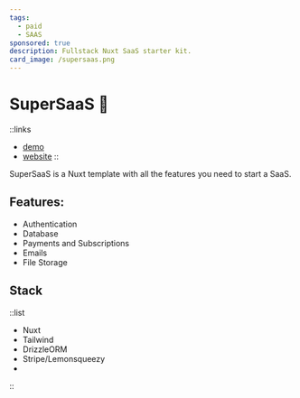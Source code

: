 ```yaml
---
tags:
  - paid
  - SAAS
sponsored: true
description: Fullstack Nuxt SaaS starter kit.
card_image: /supersaas.png
---
```


# SuperSaaS 💪

::links
- [demo](https://demo.supersaas.dev/?aff=ppAzW)
- [website](https://supersaas.dev/?aff=ppAzW)
::

SuperSaaS is a Nuxt template with all the features you need to start a SaaS.

## Features:

- Authentication
- Database
- Payments and Subscriptions
- Emails
- File Storage

## Stack

::list
- Nuxt
- Tailwind
- DrizzleORM
- Stripe/Lemonsqueezy
-
::
